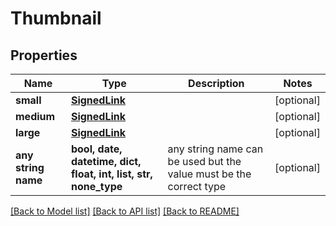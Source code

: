 # Thumbnail


## Properties
Name | Type | Description | Notes
------------ | ------------- | ------------- | -------------
**small** | [**SignedLink**](SignedLink.md) |  | [optional] 
**medium** | [**SignedLink**](SignedLink.md) |  | [optional] 
**large** | [**SignedLink**](SignedLink.md) |  | [optional] 
**any string name** | **bool, date, datetime, dict, float, int, list, str, none_type** | any string name can be used but the value must be the correct type | [optional]

[[Back to Model list]](../README.md#documentation-for-models) [[Back to API list]](../README.md#documentation-for-api-endpoints) [[Back to README]](../README.md)


